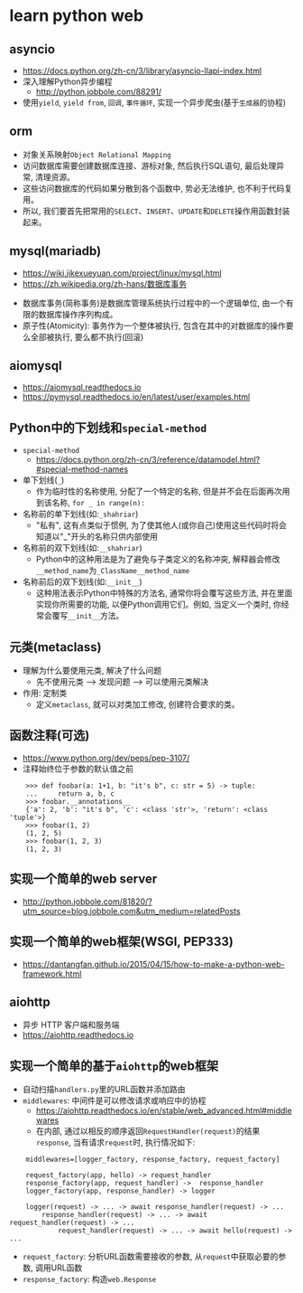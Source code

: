 # learn python web

## asyncio
* https://docs.python.org/zh-cn/3/library/asyncio-llapi-index.html
* 深入理解Python异步编程
    - http://python.jobbole.com/88291/
* 使用`yield`, `yield from`, `回调`, `事件循环`, 实现一个异步爬虫(基于`生成器`的协程)

## orm
* 对象关系映射`Object Relational Mapping`
* 访问数据库需要创建数据库连接、游标对象, 然后执行SQL语句, 最后处理异常, 清理资源。
* 这些访问数据库的代码如果分散到各个函数中, 势必无法维护, 也不利于代码复用。
* 所以, 我们要首先把常用的`SELECT`、`INSERT`、`UPDATE`和`DELETE`操作用函数封装起来。

## mysql(mariadb)
* https://wiki.jikexueyuan.com/project/linux/mysql.html
* https://zh.wikipedia.org/zh-hans/数据库事务
+ 数据库事务(简称事务)是数据库管理系统执行过程中的一个逻辑单位, 由一个有限的数据库操作序列构成。
+ 原子性(Atomicity): 事务作为一个整体被执行, 包含在其中的对数据库的操作要么全部被执行, 要么都不执行(回滚)

## aiomysql
* https://aiomysql.readthedocs.io
* https://pymysql.readthedocs.io/en/latest/user/examples.html

## Python中的下划线和`special-method`
* `special-method`
    - https://docs.python.org/zh-cn/3/reference/datamodel.html?#special-method-names
* 单下划线(`_`)
    - 作为临时性的名称使用, 分配了一个特定的名称, 但是并不会在后面再次用到该名称, `for _ in range(n):`
* 名称前的单下划线(如:`_shahriar`)
    - "私有", 这有点类似于惯例, 为了使其他人(或你自己)使用这些代码时将会知道以"_"开头的名称只供内部使用
* 名称前的双下划线(如:`__shahriar`)
    - Python中的这种用法是为了避免与子类定义的名称冲突, 解释器会修改`__method_name`为`_ClassName__method_name`
* 名称前后的双下划线(如:`__init__`)
    - 这种用法表示Python中特殊的方法名, 通常你将会覆写这些方法, 并在里面实现你所需要的功能, 以便Python调用它们。例如, 当定义一个类时, 你经常会覆写`__init__`方法。

## 元类(metaclass)
* 理解为什么要使用元类, 解决了什么问题
    - 先不使用元类 --> 发现问题 --> 可以使用元类解决
* 作用: 定制类
    - 定义`metaclass`, 就可以对类加工修改, 创建符合要求的类。

## 函数注释(可选)
* https://www.python.org/dev/peps/pep-3107/
* 注释始终位于参数的默认值之前
```
    >>> def foobar(a: 1+1, b: "it's b", c: str = 5) -> tuple:
    ...     return a, b, c
    >>> foobar.__annotations__
    {'a': 2, 'b': "it's b", 'c': <class 'str'>, 'return': <class 'tuple'>}
    >>> foobar(1, 2)
    (1, 2, 5)
    >>> foobar(1, 2, 3)
    (1, 2, 3)
```

## 实现一个简单的web server
* http://python.jobbole.com/81820/?utm_source=blog.jobbole.com&utm_medium=relatedPosts

## 实现一个简单的web框架(WSGI, PEP333)
* https://dantangfan.github.io/2015/04/15/how-to-make-a-python-web-framework.html

## aiohttp
* 异步 HTTP 客户端和服务端
* https://aiohttp.readthedocs.io

## 实现一个简单的基于`aiohttp`的web框架
* 自动扫描`handlers.py`里的URL函数并添加路由
* `middlewares`: 中间件是可以修改请求或响应中的协程
    - https://aiohttp.readthedocs.io/en/stable/web_advanced.html#middlewares
    - 在内部, 通过以相反的顺序返回`RequestHandler(request)`的结果`response`, 当有请求`request`时, 执行情况如下:
```
    middlewares=[logger_factory, response_factory, request_factory]

    request_factory(app, hello) -> request_handler
    response_factory(app, request_handler) ->  response_handler
    logger_factory(app, response_handler) -> logger

    logger(request) -> ... -> await response_handler(request) -> ...
        response_handler(request) -> ... -> await request_handler(request) -> ...
            request_handler(request) -> ... -> await hello(request) -> ...
```
* `request_factory`: 分析URL函数需要接收的参数, 从`request`中获取必要的参数, 调用URL函数
* `response_factory`: 构造`web.Response`